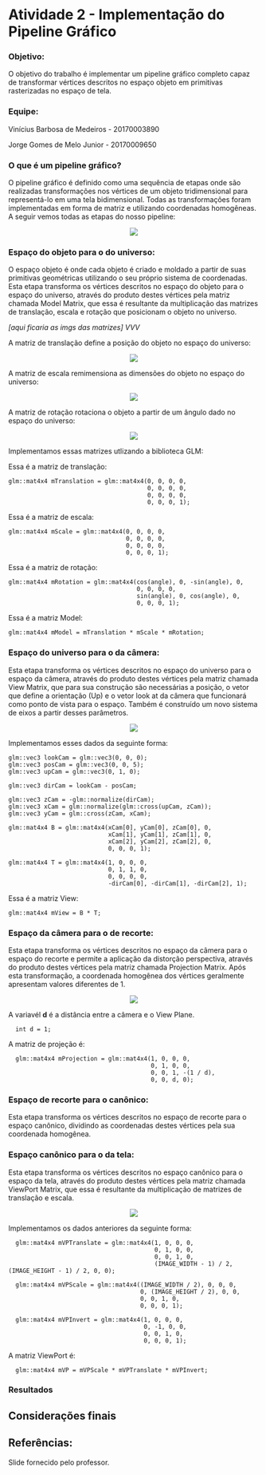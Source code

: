 # Atividade 2 - Implementação do Pipeline Gráfico

### Objetivo:

O objetivo do trabalho é implementar um pipeline gráfico completo capaz de transformar vértices descritos no espaço objeto em primitivas rasterizadas no espaço de tela.

### Equipe:

Vinícius Barbosa de Medeiros - 20170003890

Jorge Gomes de Melo Junior - 20170009650

### O que é um pipeline gráfico?

O pipeline gráfico é definido como uma sequência de etapas onde são realizadas transformações nos vértices de um objeto tridimensional para representá-lo em uma tela bidimensional. Todas as transformações foram implementadas em forma de matriz e utilizando coordenadas homogêneas. A seguir vemos todas as etapas do nosso pipeline:  

<p align="center"> 
<img src="./assets/cgTexto.png" >
</p>

### Espaço do objeto para o do universo:

O espaço objeto é onde cada objeto é criado e moldado a partir de suas primitivas geométricas utilizando o seu próprio sistema de coordenadas. Esta etapa transforma os vértices descritos no espaço do objeto para o espaço do universo, através do produto destes vértices pela matriz chamada Model Matrix, que essa é resultante da multiplicação das matrizes de translação, escala e rotação que posicionam o objeto no universo. 

*[aqui ficaria as imgs das matrizes] VVV*

A matriz de translação define a posição do objeto no espaço do universo:  

<p align="center"> 
<img src="./assets/translacao.PNG" >
</p>

A matriz de escala remimensiona as dimensões do objeto no espaço do universo:  

<p align="center"> 
<img src="./assets/escala.png" >
</p>

A matriz de rotação rotaciona o objeto a partir de um ângulo dado no espaço do universo:

<p align="center"> 
<img src="./assets/rotacao.png" >
</p>

Implementamos essas matrizes utlizando a biblioteca GLM:

Essa é a matriz de translação:

    glm::mat4x4 mTranslation = glm::mat4x4(0, 0, 0, 0,
                                           0, 0, 0, 0,
                                           0, 0, 0, 0,
                                           0, 0, 0, 1);
                                         
Essa é a matriz de escala:                                         
                                         
    glm::mat4x4 mScale = glm::mat4x4(0, 0, 0, 0,
                                     0, 0, 0, 0,
                                     0, 0, 0, 0,
                                     0, 0, 0, 1);

Essa é a matriz de rotação:  

    glm::mat4x4 mRotation = glm::mat4x4(cos(angle), 0, -sin(angle), 0,
                                        0, 0, 0, 0,
                                        sin(angle), 0, cos(angle), 0,
                                        0, 0, 0, 1);

Essa é a matriz Model:

    glm::mat4x4 mModel = mTranslation * mScale * mRotation;
    


### Espaço do universo para o da câmera:

Esta etapa transforma os vértices descritos no espaço do universo para o espaço da câmera, através do produto destes vértices pela matriz chamada View Matrix, que para sua construção são necessárias a posição, o vetor que define a orientação (Up) e o vetor look at da câmera que funcionará como ponto de vista para o espaço. Também é construído um novo sistema de eixos a partir desses parâmetros. 

<p align="center"> 
<img src="./assets/universoCam.png" >
</p>

Implementamos esses dados da seguinte forma:

    glm::vec3 lookCam = glm::vec3(0, 0, 0);
    glm::vec3 posCam = glm::vec3(0, 0, 5);
    glm::vec3 upCam = glm::vec3(0, 1, 0);

    glm::vec3 dirCam = lookCam - posCam;

    glm::vec3 zCam = -glm::normalize(dirCam);
    glm::vec3 xCam = glm::normalize(glm::cross(upCam, zCam));
    glm::vec3 yCam = glm::cross(zCam, xCam);

    glm::mat4x4 B = glm::mat4x4(xCam[0], yCam[0], zCam[0], 0,
                                xCam[1], yCam[1], zCam[1], 0,
                                xCam[2], yCam[2], zCam[2], 0,
                                0, 0, 0, 1);

    glm::mat4x4 T = glm::mat4x4(1, 0, 0, 0,
                                0, 1, 1, 0,
                                0, 0, 0, 0,
                                -dirCam[0], -dirCam[1], -dirCam[2], 1);
                              
Essa é a matriz View:

    glm::mat4x4 mView = B * T;

### Espaço da câmera para o de recorte:

Esta etapa transforma os vértices descritos no espaço da câmera para o espaço do recorte e permite a aplicação da distorção perspectiva, através do produto destes vértices pela matriz chamada Projection Matrix. Após esta transformação, a coordenada homogênea dos vértices geralmente apresentam valores diferentes de 1. 

<p align="center"> 
<img src="./assets/camRecorte.png" >
</p>

A variavél __d__ é a distância entre a câmera e o View Plane.

      int d = 1;
      
A matriz de projeção é:      
      
      glm::mat4x4 mProjection = glm::mat4x4(1, 0, 0, 0,
                                            0, 1, 0, 0,
                                            0, 0, 1, -(1 / d),
                                            0, 0, d, 0);

### Espaço de recorte para o canônico:

Esta etapa transforma os vértices descritos no espaço de recorte para o espaço canônico, dividindo as coordenadas destes vértices pela sua coordenada homogênea.   


### Espaço canônico para o da tela:

Esta etapa transforma os vértices descritos no espaço canônico para o espaço da tela, através do produto destes vértices pela matriz chamada ViewPort Matrix, que essa é resultante da multiplicação de matrizes de translação e escala. 

<p align="center"> 
<img src="./assets/CanonicoTela.png" >
</p>

Implementamos os dados anteriores da seguinte forma:

      glm::mat4x4 mVPTranslate = glm::mat4x4(1, 0, 0, 0,
                                             0, 1, 0, 0,
                                             0, 0, 1, 0,
                                             (IMAGE_WIDTH - 1) / 2, (IMAGE_HEIGHT - 1) / 2, 0, 0);
                                             
      glm::mat4x4 mVPScale = glm::mat4x4((IMAGE_WIDTH / 2), 0, 0, 0,
                                         0, (IMAGE_HEIGHT / 2), 0, 0,
                                         0, 0, 1, 0,
                                         0, 0, 0, 1);
                                         
      glm::mat4x4 mVPInvert = glm::mat4x4(1, 0, 0, 0,
                                          0, -1, 0, 0,
                                          0, 0, 1, 0,
                                          0, 0, 0, 1);
                                          
A matriz ViewPort é:

      glm::mat4x4 mVP = mVPScale * mVPTranslate * mVPInvert;

### Resultados


## Considerações finais

## Referências:
Slide fornecido pelo professor.
